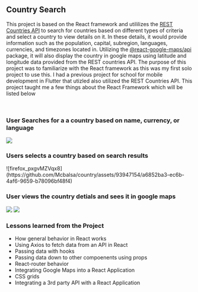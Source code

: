 <h2>Country Search</h2>
<p>This project is based on the React framework and utililizes the <a href src="https://restcountries.com/">REST Countries API</a> to search for countries based on different types of criteria and select a country to view details on it. In these details, it would provide information such as the population, capital, subregion, languages, currencies, and timezones located in. Utilizing the <a href="https://www.npmjs.com/package/@react-google-maps/api">@react-google-maps/api</a> package, it will also display the country in google maps using latitude and longitude data provided from the REST countries API. The purpose of this project was to familiarize with the React framework as this was my first solo project to use this. I had a previous project for school for mobile development in Flutter that utizled also utilized the REST Countries API. This project taught me a few things about the React Framework which will be listed below</p></br> 
<h3>User Searches for a a country based on name, currency, or language</h3>
<img src="https://user-images.githubusercontent.com/93947154/270463256-e6a1ee3b-a006-4dd1-9dcf-a3fec3cb5aa6.png"></img>
<h3>Users selects a country based on search results</h3>
![firefox_pxgvMZVqx8](https://github.com/Mcbalsa/country/assets/93947154/a6852ba3-ec6b-4af6-9659-b78096bf48f4)
<h3>User views the country detials and sees it in google maps</h3>
<img src="https://user-images.githubusercontent.com/93947154/270463282-80f50039-553c-4407-bd76-6d29a1a03918.png"></img>
<img src="https://user-images.githubusercontent.com/93947154/270463299-f5b89a72-63c8-4619-bf7c-f265356251f2.png"></img>
</br>
<h3>Lessons learned from the Project</h3>
<ul>
<li>How general behavior in React works</li>
<li>Using Axios to fetch data from an API in React</li>
<li>Passing data with hooks</li>
<li>Passing data down to other compoenents using props</li>
<li>React-router behavior</li>
<li>Integrating Google Maps into a React Application</li>
<li>CSS grids</li>
<li>Integrating a 3rd party API with a React Application</li>
</ul>
